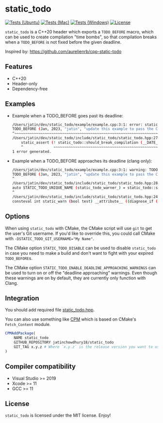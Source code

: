 # static_todo

[![Tests (Ubuntu)](https://github.com/mayk-it/static_todo/workflows/ubuntu/badge.svg)](https://github.com/mayk-it/static_todo/actions/workflows/ubuntu.yml)
[![Tests (Mac)](https://github.com/mayk-it/static_todo/workflows/macos/badge.svg)](https://github.com/mayk-it/static_todo/actions/workflows/macos.yml)
[![Tests (Windows)](https://github.com/mayk-it/static_todo/workflows/windows/badge.svg)](https://github.com/mayk-it/static_todo/actions/workflows/windows.yml)
[![License](https://img.shields.io/github/license/mayk-it/static_todo.svg)](LICENSE)

`static_todo` is a C++20 header which exports a `TODO_BEFORE` macro,
which can be used to create compilation "time bombs", so that
compilation breaks when a `TODO_BEFORE` is not fixed before the
given deadline.

Inspired by: https://github.com/aurelienrb/cpp-static-todo

## Features

* C++20
* Header-only
* Dependency-free

## Examples

- Example when a TODO_BEFORE goes past its deadline:
  ```bash
  /Users/jatin/dev/static_todo/example/example.cpp:3:1: error: static_assert failed due to requirement '!static_todo::should_break_compilation("Jan 10 2023", 2023, static_todo::get_month_from_string("Jan"), "jatin", "jatin")' "TODO: update this example to pass the CI"
  TODO_BEFORE (Jan, 2023, "jatin", "update this example to pass the CI");
  ^~~~~~~~~~~~~~~~~~~~~~~~~~~~~~~~~~~~~~~~~~~~~~~~~~~~~~~~~~~~~~~~~~~~~~
  /Users/jatin/dev/static_todo/include/static_todo/static_todo.hpp:279:5: note: expanded from macro 'TODO_BEFORE'
      static_assert (! static_todo::should_break_compilation (__DATE__, year, static_todo::get_month_from_string (#month), STATIC_TODO_GIT_USERNAME, user_query), "TODO: " msg); \
      ^              ~~~~~~~~~~~~~~~~~~~~~~~~~~~~~~~~~~~~~~~~~~~~~~~~~~~~~~~~~~~~~~~~~~~~~~~~~~~~~~~~~~~~~~~~~~~~~~~~~~~~~~~~~~~~~~~~~~~~~~~~~~~~~~~~~~~~~~~~~~~
  1 error generated.
  ```

- Example when a TODO_BEFORE approaches its deadline (clang only):
  ```bash
  /Users/jatin/dev/static_todo/example/example.cpp:3:1: warning: TODO_BEFORE deadline coming soon! [-Wuser-defined-warnings]
  TODO_BEFORE (Jan, 2023, "jatin", "update this example to pass the CI");
  ^
  /Users/jatin/dev/static_todo/include/static_todo/static_todo.hpp:280:234: note: expanded from macro 'TODO_BEFORE'
  auto STATIC_TODO_UNIQUE_NAME (static_todo_warner_) = static_todo::static_warn (! static_todo::should_warn_about_upcoming_deadline (__DATE__, year, static_todo::get_month_from_string (#month), STATIC_TODO_GIT_USERNAME, user_query))
  ^
  /Users/jatin/dev/static_todo/include/static_todo/static_todo.hpp:247:55: note: from 'diagnose_if' attribute on 'static_warn':
  consteval int static_warn (bool test) __attribute__ ((diagnose_if (! (test), "TODO_BEFORE deadline coming soon!", "warning")))
  ```
  
## Options

When using `static_todo` with CMake, the CMake script will
use `git` to get the user's Git username. If you'd like
to override this, you could call CMake with `-DSTATIC_TODO_GIT_USERNAME="My Name"`.

The CMake option `STATIC_TODO_DISABLE` can be used to disable
`static_todo` in case you need to make a build and don't want
to fight with your expired `TODO_BEFORE`s.

The CMake option `STATIC_TODO_ENABLE_DEADLINE_APPROACHING_WARNINGS`
can be used to turn on or off the "deadline approaching" warnings.
Even though these warnings are on by default, they are currently only
function with Clang.

## Integration

You should add required file [static_todo.hpp](include/static_todo/static_todo.hpp).

You can also use something like [CPM](https://github.com/TheLartians/CPM) which is based on CMake's `Fetch_Content` module.

```cmake
CPMAddPackage(
    NAME static_todo
    GITHUB_REPOSITORY jatinchowdhury18/static_todo
    GIT_TAG x.y.z # Where `x.y.z` is the release version you want to use.
)
```

## Compiler compatibility

* Visual Studio >= 2019
* Xcode >= 11
* GCC >= 11

## License

`static_todo` is licensed under the MIT license. Enjoy!
